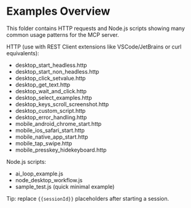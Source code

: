 # Examples Overview

This folder contains HTTP requests and Node.js scripts showing many common usage patterns for the MCP server.

HTTP (use with REST Client extensions like VSCode/JetBrains or curl equivalents):
- desktop_start_headless.http
- desktop_start_non_headless.http
- desktop_click_setvalue.http
- desktop_get_text.http
- desktop_wait_and_click.http
- desktop_select_examples.http
- desktop_keys_scroll_screenshot.http
- desktop_custom_script.http
- desktop_error_handling.http
- mobile_android_chrome_start.http
- mobile_ios_safari_start.http
- mobile_native_app_start.http
- mobile_tap_swipe.http
- mobile_presskey_hidekeyboard.http

Node.js scripts:
- ai_loop_example.js
- node_desktop_workflow.js
- sample_test.js (quick minimal example)

Tip: replace `{{sessionId}}` placeholders after starting a session.
